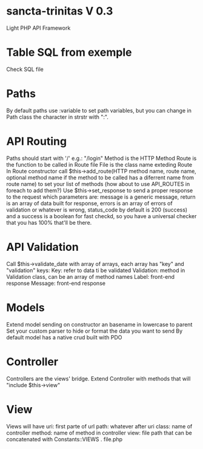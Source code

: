 # sancta-trinitas V 0.3
Light PHP API Framework

# Table SQL from exemple
Check SQL file

# Paths
By default paths use :variable to set path variables, but you can change in Path class the character in strstr with ":".

# API Routing
Paths should start with '/' e.g.: "/login"
Method is the HTTP Method
Route is the function to be called in Route file
File is the class name exteding Route
In Route constructor call $this->add_route(HTTP method name, route name, optional method name if the method to be called has a diferrent name from route name) to set your list of methods (how about to use API_ROUTES in foreach to add them?)
Use $this->set_response to send a proper response to the request which parameters are: message is a generic message, return is an array of data built for response, errors is an array of errors of validation or whatever is wrong, status_code by default is 200 (success) and a success is a boolean for fast checkd, so you have a universal checker that you has 100% that'll be there.

# API Validation
Call $this->validate_date with array of arrays, each array has "key" and "validation" keys:
Key: refer to data ti be validated
Validation: method in Validation class, can be an array of method names
Label: front-end response
Message: front-end response

# Models
Extend model sending on constructor an basename in lowercase to parent
Set your custom parser to hide or format the data you want to send
By default model has a native crud built with  PDO

# Controller
Controllers are the views' bridge.
Extend Controller with methods that will "include $this->view"

# View
Views will have 
uri: first parte of url
path: whatever after uri
class: name of controller
method: name of method in controller
view: file path that can be concatenated with Constants::VIEWS . file.php
